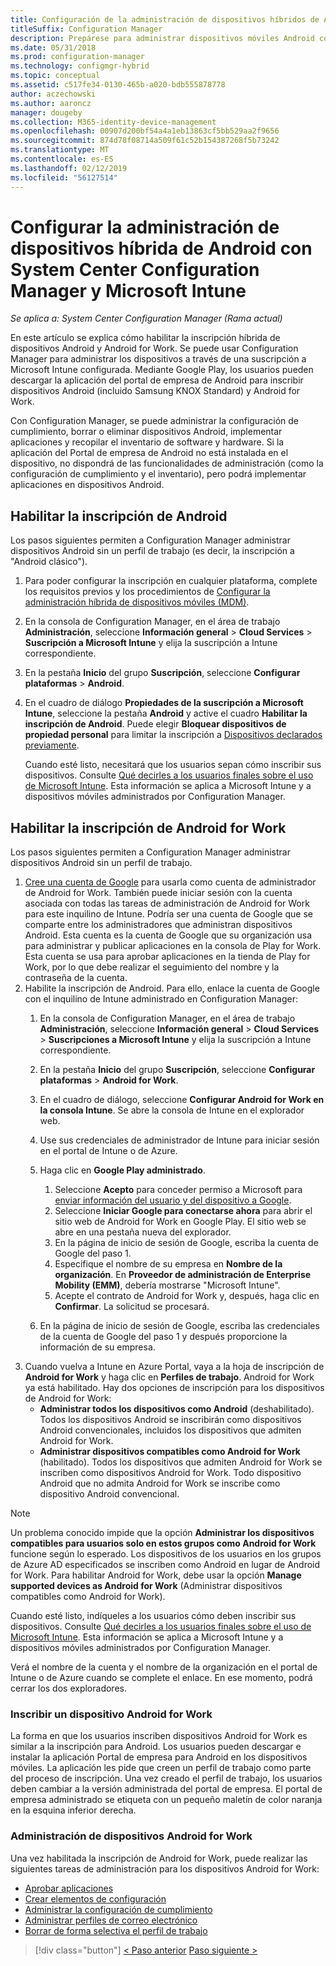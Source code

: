 ```yaml
---
title: Configuración de la administración de dispositivos híbridos de Android con Microsoft Intune
titleSuffix: Configuration Manager
description: Prepárese para administrar dispositivos móviles Android con Configuration Manager e Intune.
ms.date: 05/31/2018
ms.prod: configuration-manager
ms.technology: configmgr-hybrid
ms.topic: conceptual
ms.assetid: c517fe34-0130-465b-a020-bdb555878778
author: aczechowski
ms.author: aaroncz
manager: dougeby
ms.collection: M365-identity-device-management
ms.openlocfilehash: 00907d200bf54a4a1eb13863cf5bb529aa2f9656
ms.sourcegitcommit: 874d78f08714a509f61c52b154387268f5b73242
ms.translationtype: MT
ms.contentlocale: es-ES
ms.lasthandoff: 02/12/2019
ms.locfileid: "56127514"
---
```

# <a name="set-up-android-hybrid-device-management-with-system-center-configuration-manager-and-microsoft-intune"></a>Configurar la administración de dispositivos híbrida de Android con System Center Configuration Manager y Microsoft Intune

*Se aplica a: System Center Configuration Manager (Rama actual)*

En este artículo se explica cómo habilitar la inscripción híbrida de dispositivos Android y Android for Work. Se puede usar Configuration Manager para administrar los dispositivos a través de una suscripción a Microsoft Intune configurada. Mediante Google Play, los usuarios pueden descargar la aplicación del portal de empresa de Android para inscribir dispositivos Android (incluido Samsung KNOX Standard) y Android for Work.

Con Configuration Manager, se puede administrar la configuración de cumplimiento, borrar o eliminar dispositivos Android, implementar aplicaciones y recopilar el inventario de software y hardware. Si la aplicación del Portal de empresa de Android no está instalada en el dispositivo, no dispondrá de las funcionalidades de administración (como la configuración de cumplimiento y el inventario), pero podrá implementar aplicaciones en dispositivos Android.  



## <a name="enable-android-enrollment"></a>Habilitar la inscripción de Android  
Los pasos siguientes permiten a Configuration Manager administrar dispositivos Android sin un perfil de trabajo (es decir, la inscripción a "Android clásico").

1. Para poder configurar la inscripción en cualquier plataforma, complete los requisitos previos y los procedimientos de [Configurar la administración híbrida de dispositivos móviles (MDM)](setup-hybrid-mdm.md).  
2. En la consola de Configuration Manager, en el área de trabajo **Administración**, seleccione **Información general** > **Cloud Services** > **Suscripción a Microsoft Intune** y elija la suscripción a Intune correspondiente.  
3. En la pestaña **Inicio** del grupo **Suscripción**, seleccione **Configurar plataformas** > **Android**.  
4. En el cuadro de diálogo **Propiedades de la suscripción a Microsoft Intune**, seleccione la pestaña **Android** y active el cuadro **Habilitar la inscripción de Android**. Puede elegir **Bloquear dispositivos de propiedad personal** para limitar la inscripción a [Dispositivos declarados previamente](predeclare-devices-with-hardware-id.md).

   Cuando esté listo, necesitará que los usuarios sepan cómo inscribir sus dispositivos. Consulte [Qué decirles a los usuarios finales sobre el uso de Microsoft Intune](/intune/end-user-educate). Esta información se aplica a Microsoft Intune y a dispositivos móviles administrados por Configuration Manager.



## <a name="enable-android-for-work-enrollment"></a>Habilitar la inscripción de Android for Work
Los pasos siguientes permiten a Configuration Manager administrar dispositivos Android sin un perfil de trabajo.

1. [Cree una cuenta de Google](https://accounts.google.com/SignUp) para usarla como cuenta de administrador de Android for Work. También puede iniciar sesión con la cuenta asociada con todas las tareas de administración de Android for Work para este inquilino de Intune. Podría ser una cuenta de Google que se comparte entre los administradores que administran dispositivos Android. Esta cuenta es la cuenta de Google que su organización usa para administrar y publicar aplicaciones en la consola de Play for Work. Esta cuenta se usa para aprobar aplicaciones en la tienda de Play for Work, por lo que debe realizar el seguimiento del nombre y la contraseña de la cuenta.
2. Habilite la inscripción de Android. Para ello, enlace la cuenta de Google con el inquilino de Intune administrado en Configuration Manager:
   1. En la consola de Configuration Manager, en el área de trabajo **Administración**, seleccione **Información general** > **Cloud Services** > **Suscripciones a Microsoft Intune** y elija la suscripción a Intune correspondiente.
   2. En la pestaña **Inicio** del grupo **Suscripción**, seleccione **Configurar plataformas** > **Android for Work**.
   3. En el cuadro de diálogo, seleccione **Configurar Android for Work en la consola Intune**. Se abre la consola de Intune en el explorador web.
   4. Use sus credenciales de administrador de Intune para iniciar sesión en el portal de Intune o de Azure.
   5. Haga clic en **Google Play administrado**. 
       1. Seleccione **Acepto** para conceder permiso a Microsoft para [enviar información del usuario y del dispositivo a Google](/intune/data-intune-sends-to-google).
       2. Seleccione **Iniciar Google para conectarse ahora** para abrir el sitio web de Android for Work en Google Play. El sitio web se abre en una pestaña nueva del explorador.
       3. En la página de inicio de sesión de Google, escriba la cuenta de Google del paso 1.
       4. Especifique el nombre de su empresa en **Nombre de la organización**. En **Proveedor de administración de Enterprise Mobility (EMM)**, debería mostrarse "Microsoft Intune". 
       5. Acepte el contrato de Android for Work y, después, haga clic en **Confirmar**. La solicitud se procesará.

   6. En la página de inicio de sesión de Google, escriba las credenciales de la cuenta de Google del paso 1 y después proporcione la información de su empresa.
3. Cuando vuelva a Intune en Azure Portal, vaya a la hoja de inscripción de **Android for Work** y haga clic en **Perfiles de trabajo**. Android for Work ya está habilitado. Hay dos opciones de inscripción para los dispositivos de Android for Work:
   - **Administrar todos los dispositivos como Android** (deshabilitado). Todos los dispositivos Android se inscribirán como dispositivos Android convencionales, incluidos los dispositivos que admiten Android for Work.
   - **Administrar dispositivos compatibles como Android for Work** (habilitado). Todos los dispositivos que admiten Android for Work se inscriben como dispositivos Android for Work. Todo dispositivo Android que no admita Android for Work se inscribe como dispositivo Android convencional.

> [!NOTE]
> Un problema conocido impide que la opción **Administrar los dispositivos compatibles para usuarios solo en estos grupos como Android for Work** funcione según lo esperado. Los dispositivos de los usuarios en los grupos de Azure AD especificados se inscriben como Android en lugar de Android for Work. Para habilitar Android for Work, debe usar la opción **Manage supported devices as Android for Work** (Administrar dispositivos compatibles como Android for Work).


Cuando esté listo, indíqueles a los usuarios cómo deben inscribir sus dispositivos. Consulte [Qué decirles a los usuarios finales sobre el uso de Microsoft Intune](/intune/end-user-educate). Esta información se aplica a Microsoft Intune y a dispositivos móviles administrados por Configuration Manager.

Verá el nombre de la cuenta y el nombre de la organización en el portal de Intune o de Azure cuando se complete el enlace. En ese momento, podrá cerrar los dos exploradores.

### <a name="enroll-an-android-for-work-device"></a>Inscribir un dispositivo Android for Work
La forma en que los usuarios inscriben dispositivos Android for Work es similar a la inscripción para Android. Los usuarios pueden descargar e instalar la aplicación Portal de empresa para Android en los dispositivos móviles. La aplicación les pide que creen un perfil de trabajo como parte del proceso de inscripción. Una vez creado el perfil de trabajo, los usuarios deben cambiar a la versión administrada del portal de empresa. El portal de empresa administrado se etiqueta con un pequeño maletín de color naranja en la esquina inferior derecha.

### <a name="manage-android-for-work-devices"></a>Administración de dispositivos Android for Work
Una vez habilitada la inscripción de Android for Work, puede realizar las siguientes tareas de administración para los dispositivos Android for Work:
- [Aprobar aplicaciones](/sccm/mdm/deploy-use/creating-android-applications#approve-and-deploy-android-for-work-apps)
- [Crear elementos de configuración](/sccm/mdm/deploy-use/create-configuration-items-for-android-for-work-devices-managed-without-the-client)
- [Administrar la configuración de cumplimiento](/sccm/mdm/deploy-use/create-configuration-items-for-android-for-work-devices-managed-without-the-client)
- [Administrar perfiles de correo electrónico](/sccm/mdm/deploy-use/create-exchange-activesync-profiles)
- [Borrar de forma selectiva el perfil de trabajo](/sccm/mdm/deploy-use/wipe-lock-reset-devices#selective-wipe)

> [!div class="button"]
> [< Paso anterior](create-service-connection-point.md)  [Paso siguiente >](set-up-additional-management.md)
